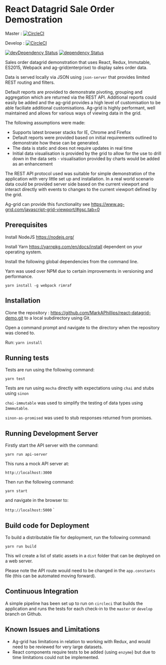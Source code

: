 # React Datagrid Sale Order Demostration 

Master : [![CircleCI](https://circleci.com/gh/MarkAPhillips/react-datagrid-demo/tree/master.svg?style=svg)](https://circleci.com/gh/MarkAPhillips/react-datagrid-demo/tree/master)

Develop : [![CircleCI](https://circleci.com/gh/MarkAPhillips/react-datagrid-demo/tree/develop.svg?style=svg)](https://circleci.com/gh/MarkAPhillips/react-datagrid-demo/tree/develop)

[![devDependency Status](https://david-dm.org/MarkAPhillips/react-datagrid-demo/dev-status.svg)](https://david-dm.org/MarkAPhillips/react-datagrid-demo=devDependencies)
[![dependency Status](https://david-dm.org/MarkAPhillips/react-datagrid-demo.svg)](https://david-dm.org/MarkAPhillips/react-datagrid-demo)

Sales order datagrid demonstration that uses React, Redux, Immutable, ES2015, Webpack and ag-grid(enterprise) to display
sales order data.

Data is served locally via JSON using `json-server` that provides limited REST routing and filters.

Default reports are provided to demonstrate pivoting, grouping and aggregation which are returned via the REST API.
Additional reports could easily be added and the ag-grid provides a high level of customisation to be able faciliate additional 
customisations. Ag-grid is highly performant, well maintained and allows for various ways of viewing data in the grid.

The following assumptions were made:

* Supports latest browser stacks for IE, Chrome and Firefox
* Default reports were provided based on initial requirements outlined to demonstrate how these can be generated.
* The data is static and does not require updates in real time
* Initial data visualisation is provided by the grid to allow for the use to drill down in the data sets - visualisation provided by charts would be added as an enhancement

The REST API protocol used was suitable for simple demonstration of the application with very little set up and installation.
In a real world scenario data could be provided server side based on the current viewport and interact directly
with events to changes to the current viewport defined by the grid.

Ag-grid can provide this functionality see https://www.ag-grid.com/javascript-grid-viewport/#gsc.tab=0

## Prerequisites

Install NodeJS  https://nodejs.org/

Install Yarn https://yarnpkg.com/en/docs/install dependent on your operating system.

Install the following global dependencies from the command line.

Yarn was used over NPM due to certain improvements in versioning and performance.

`yarn install -g webpack rimraf`

## Installation

Clone the repository : https://github.com/MarkAPhillips/react-datagrid-demo.git
to a local subdirectory using Git.

Open a command prompt and navigate to the directory when the repository was cloned to.

Run: 
`yarn install`

## Running tests
 
Tests are run using the following command:

`yarn test`

Tests are run using `mocha` directly with expectations using `chai` and stubs using `sinon`

`chai-immutable` was used to simplify the testing of data types using `Immmutable`.

`sinon-as-promised` was used to stub responses returned from promises.

## Running Development Server

Firstly start the API server with the command: 

`yarn run api-server`

This runs a mock API server at:

`http://localhost:3000`

Then run the following command:

`yarn start`

and navigate in the browser to:

`http://localhost:5000`
`
## Build code for Deployment

To build a distributable file for deployment, run the following command:

`yarn run build`

This wil create a list of static assets in a `dist` folder that can be deployed on a web server.

Please note the API route would need to be changed in the `app.constants` file (this can be automated moving forward).

## Continuous Integration

A simple pipeline has been set up to run on `circleci` that builds the application and runs the tests for each 
check-in to the `master` or `develop` branch on Github.

## Known Issues and Limitations

* Ag-grid has limitations in relation to working with Redux, and would need to be reviewed for very large datasets.
* React components require tests to be added (using `enzyme`) but due to time limitations could not be implemented.

